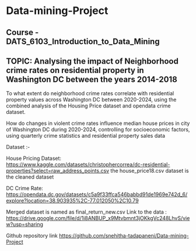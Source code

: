 # Data-mining-Project
## Course - DATS_6103_Introduction_to_Data_Mining

## TOPIC: Analysing the impact of Neighborhood crime rates on residential property in Washington DC between the years 2014-2018

To what extent do neighborhood crime rates correlate with residential property values across Washington DC between 2020-2024, using the combined analysis of the Housing Price dataset and opendata crime dataset.



How do changes in violent crime rates influence median house prices in city of Washington DC during 2020-2024, controlling for socioeconomic factors, using quarterly crime statistics and residential property sales data


Dataset :- 

House Pricing Dataset:  https://www.kaggle.com/datasets/christophercorrea/dc-residential-properties?select=raw_address_points.csv
the house_price18.csv dataset is the cleaned dataset

DC Crime Rate: https://opendata.dc.gov/datasets/c5a9f33ffca546babbd91de1969e742d_6/explore?location=38.903935%2C-77.012050%2C10.79

Merged dataset is named as final_return_new.csv
Link to the data : https://drive.google.com/file/d/1i8ANBUP_x9Mtvbmnt3jOKkgVc248LhvS/view?usp=sharing

Github repository link
https://github.com/snehitha-tadapaneni/Data-mining-Project 

